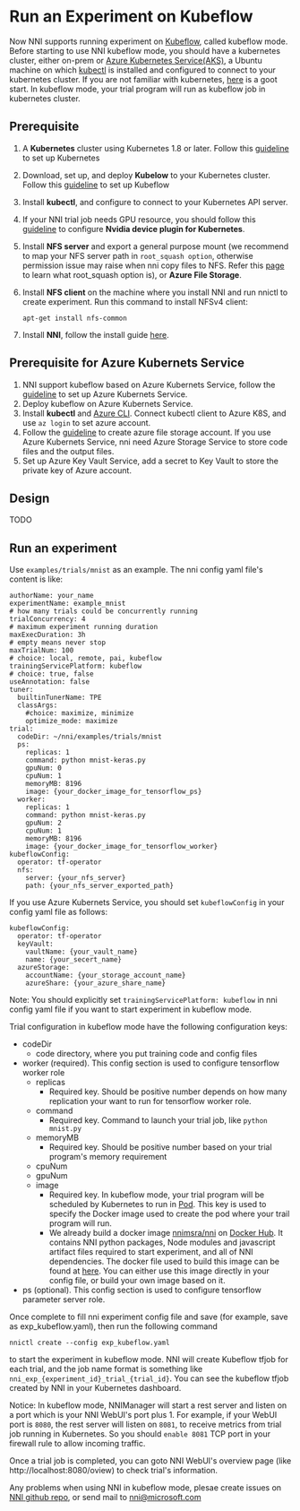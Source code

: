 **Run an Experiment on Kubeflow**
===
Now NNI supports running experiment on [Kubeflow](https://github.com/kubeflow/kubeflow), called kubeflow mode. Before starting to use NNI kubeflow mode, you should have a kubernetes cluster, either on-prem or [Azure Kubernetes Service(AKS)](https://azure.microsoft.com/en-us/services/kubernetes-service/), a Ubuntu machine on which [kubectl](https://kubernetes.io/docs/tasks/tools/install-kubectl/) is installed and configured to connect to your kubernetes cluster. If you are not familiar with kubernetes, [here](https://kubernetes.io/docs/tutorials/kubernetes-basics/) is a goot start. In kubeflow mode, your trial program will run as kubeflow job in kubernetes cluster. 

## Prerequisite
1. A **Kubernetes** cluster using Kubernetes 1.8 or later. Follow this [guideline](https://kubernetes.io/docs/setup/) to set up Kubernetes
2. Download, set up, and deploy **Kubelow** to your Kubernetes cluster. Follow this [guideline](https://www.kubeflow.org/docs/started/getting-started/) to set up Kubeflow
3. Install **kubectl**, and configure to connect to your Kubernetes API server.
4. If your NNI trial job needs GPU resource, you should follow this [guideline](https://github.com/NVIDIA/k8s-device-plugin) to configure **Nvidia device plugin for Kubernetes**.
5. Install **NFS server** and export a general purpose mount (we recommend to map your NFS server path in `root_squash option`, otherwise permission issue may raise when nni copy files to NFS. Refer this [page](https://linux.die.net/man/5/exports) to learn what root_squash option is), or **Azure File Storage**. 
6. Install **NFS client** on the machine where you install NNI and run nnictl to create experiment. Run this command to install NFSv4 client:
    ```
    apt-get install nfs-common 
    ```     

7. Install **NNI**, follow the install guide [here](GetStarted.md).

## Prerequisite for Azure Kubernets Service
1. NNI support kubeflow based on Azure Kubernets Service, follow the [guideline](https://azure.microsoft.com/en-us/services/kubernetes-service/) to set up Azure Kubernets Service.
2. Deploy kubeflow on Azure Kubernets Service.
3. Install __kubectl__ and [Azure CLI](https://docs.microsoft.com/en-us/cli/azure/install-azure-cli?view=azure-cli-latest).  Connect kubectl client to Azure K8S, and use `az login` to set azure account.
4. Follow the [guideline](https://docs.microsoft.com/en-us/azure/storage/common/storage-quickstart-create-account?tabs=portal) to create azure file storage account. If you use Azure Kubernets Service, nni need Azure Storage Service to store code files and the output files.
5. Set up Azure Key Vault Service, add a secret to Key Vault
to store the private key of Azure account.

## Design 
TODO

## Run an experiment
Use `examples/trials/mnist` as an example. The nni config yaml file's content is like: 
```
authorName: your_name
experimentName: example_mnist
# how many trials could be concurrently running
trialConcurrency: 4
# maximum experiment running duration
maxExecDuration: 3h
# empty means never stop
maxTrialNum: 100
# choice: local, remote, pai, kubeflow
trainingServicePlatform: kubeflow
# choice: true, false  
useAnnotation: false
tuner:
  builtinTunerName: TPE
  classArgs:
    #choice: maximize, minimize
    optimize_mode: maximize
trial:
  codeDir: ~/nni/examples/trials/mnist
  ps:
    replicas: 1 
    command: python mnist-keras.py    
    gpuNum: 0
    cpuNum: 1
    memoryMB: 8196
    image: {your_docker_image_for_tensorflow_ps}
  worker:
    replicas: 1 
    command: python mnist-keras.py    
    gpuNum: 2
    cpuNum: 1
    memoryMB: 8196
    image: {your_docker_image_for_tensorflow_worker}
kubeflowConfig:
  operator: tf-operator
  nfs:
    server: {your_nfs_server}
    path: {your_nfs_server_exported_path}
```
If you use Azure Kubernets Service, you should  set `kubeflowConfig` in your config yaml file as follows:
```
kubeflowConfig:
  operator: tf-operator
  keyVault:
    vaultName: {your_vault_name}
    name: {your_secert_name}
  azureStorage:
    accountName: {your_storage_account_name}
    azureShare: {your_azure_share_name}
```

Note: You should explicitly set `trainingServicePlatform: kubeflow` in nni config yaml file if you want to start experiment in kubeflow mode. 

Trial configuration in kubeflow mode have the following configuration keys:
* codeDir
    * code directory, where you put training code and config files
* worker (required). This config section is used to configure tensorflow worker role
    * replicas
        * Required key. Should be positive number depends on how many replication your want to run for tensorflow worker role.
    * command
        * Required key. Command to launch your trial job, like ```python mnist.py```
    * memoryMB
        * Required key. Should be positive number based on your trial program's memory requirement
    * cpuNum
    * gpuNum
    * image
        * Required key. In kubeflow mode, your trial program will be scheduled by Kubernetes to run in [Pod](https://kubernetes.io/docs/concepts/workloads/pods/pod/). This key is used to specify the Docker image used to create the pod where your trail program will run. 
        * We already build a docker image [nnimsra/nni](https://hub.docker.com/r/msranni/nni/) on [Docker Hub](https://hub.docker.com/). It contains NNI python packages, Node modules and javascript artifact files required to start experiment, and all of NNI dependencies. The docker file used to build this image can be found at [here](../deployment/Dockerfile.build.base). You can either use this image directly in your config file, or build your own image based on it.
* ps (optional). This config section is used to configure tensorflow parameter server role.

Once complete to fill nni experiment config file and save (for example, save as exp_kubeflow.yaml), then run the following command
```
nnictl create --config exp_kubeflow.yaml
```
to start the experiment in kubeflow mode. NNI will create Kubeflow tfjob for each trial, and the job name format is something like `nni_exp_{experiment_id}_trial_{trial_id}`. 
You can see the kubeflow tfjob created by NNI in your Kubernetes dashboard. 

Notice: In kubeflow mode, NNIManager will start a rest server and listen on a port which is your NNI WebUI's port plus 1. For example, if your WebUI port is `8080`, the rest server will listen on `8081`, to receive metrics from trial job running in Kubernetes. So you should `enable 8081` TCP port in your firewall rule to allow incoming traffic. 

Once a trial job is completed, you can goto NNI WebUI's overview page (like http://localhost:8080/oview) to check trial's information. 

Any problems when using NNI in kubeflow mode, plesae create issues on [NNI github repo](https://github.com/Microsoft/nni), or send mail to nni@microsoft.com

